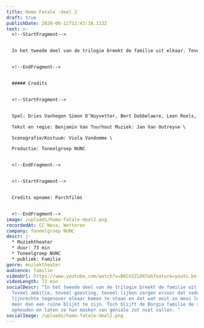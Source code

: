```yaml
---
title: Homo Fatale -deel 2
draft: true
publishDate: 2020-06-11T11:43:38.113Z
text: >-
  <!--StartFragment-->


  In het tweede deel van de trilogie breekt de familie uit elkaar. Teveel ambitie, teveel goesting, teveel lijken zorgen ervoor dat vader en zoon lijnrechte tegenover elkaar komen te staan en dat wat ooit zo mooi leek niets meer dan een ruïne blijkt te zijn. Toch blijft de Borgia familie de schijn ophouden en laten ze hun masker van geniale zot niet vallen.


  <!--EndFragment-->


  ##### Credits


  <!--StartFragment-->


  Spel: Dries Vanhegen Simon D’Huyvetter, Bert Dobbelaere, Leen Roels, Leen De Veirman, Hans De Munter,Laurens Aneca, Eve Van Avermaet, Seppe Decubber, Vic Van Avermaet, Lies Vandeburie \

  Tekst en regie: Benjamin Van Tourhout Muziek: Jan Van Outreyve \

  Scenografie/Kostuum: Viola Vandomme \

  Productie: Toneelgroep NUNC


  <!--EndFragment-->


  <!--StartFragment-->


  Credits opname: Parchfilms


  <!--EndFragment-->
image: /uploads/homo-fatale-deel2.png
recordedAt: CC Nova, Wetteren
company: Toneelgroep NUNC
descr: |-
  * Muziektheater
  * duur: 73 min
  * Toneelgroep NUNC
  * publiek: Familie
genre: muziektheater
audience: familie
videoUrl: https://www.youtube.com/watch?v=B6Cn2ZiOXYo&feature=youtu.be
videoLength: 73 min
socialDescr: "In het tweede deel van de trilogie breekt de familie uit elkaar.
  Teveel ambitie, teveel goesting, teveel lijken zorgen ervoor dat vader en zoon
  lijnrechte tegenover elkaar komen te staan en dat wat ooit zo mooi leek niets
  meer dan een ruïne blijkt te zijn. Toch blijft de Borgia familie de schijn
  ophouden en laten ze hun masker van geniale zot niet vallen. "
socialImage: /uploads/homo-fatale-deel2.png
---
```

